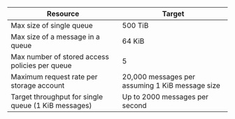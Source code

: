| Resource | Target |
|----------|---------------|
| Max size of single queue | 500 TiB |
| Max size of a message in a queue | 64 KiB |
| Max number of stored access policies per queue | 5 |
| Maximum request rate per storage account | 20,000 messages per assuming 1 KiB message size |
| Target throughput for single queue (1 KiB messages) | Up to 2000 messages per second |